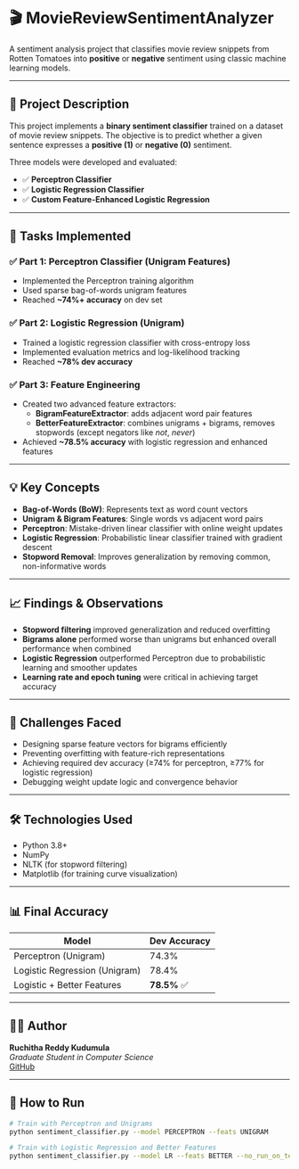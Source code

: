 # 🎬 MovieReviewSentimentAnalyzer

A sentiment analysis project that classifies movie review snippets from Rotten Tomatoes into **positive** or **negative** sentiment using classic machine learning models.

---

## 📌 Project Description

This project implements a **binary sentiment classifier** trained on a dataset of movie review snippets. The objective is to predict whether a given sentence expresses a **positive (1)** or **negative (0)** sentiment. 

Three models were developed and evaluated:
- ✅ **Perceptron Classifier**
- ✅ **Logistic Regression Classifier**
- ✅ **Custom Feature-Enhanced Logistic Regression**

---

## 📂 Tasks Implemented

### ✅ Part 1: Perceptron Classifier (Unigram Features)
- Implemented the Perceptron training algorithm
- Used sparse bag-of-words unigram features
- Reached **~74%+ accuracy** on dev set

### ✅ Part 2: Logistic Regression (Unigram)
- Trained a logistic regression classifier with cross-entropy loss
- Implemented evaluation metrics and log-likelihood tracking
- Reached **~78% dev accuracy**

### ✅ Part 3: Feature Engineering
- Created two advanced feature extractors:
  - **BigramFeatureExtractor**: adds adjacent word pair features
  - **BetterFeatureExtractor**: combines unigrams + bigrams, removes stopwords (except negators like *not*, *never*)
- Achieved **~78.5% accuracy** with logistic regression and enhanced features

---

## 💡 Key Concepts

- **Bag-of-Words (BoW)**: Represents text as word count vectors
- **Unigram & Bigram Features**: Single words vs adjacent word pairs
- **Perceptron**: Mistake-driven linear classifier with online weight updates
- **Logistic Regression**: Probabilistic linear classifier trained with gradient descent
- **Stopword Removal**: Improves generalization by removing common, non-informative words

---

## 📈 Findings & Observations

- **Stopword filtering** improved generalization and reduced overfitting
- **Bigrams alone** performed worse than unigrams but enhanced overall performance when combined
- **Logistic Regression** outperformed Perceptron due to probabilistic learning and smoother updates
- **Learning rate and epoch tuning** were critical in achieving target accuracy

---

## 🚧 Challenges Faced

- Designing sparse feature vectors for bigrams efficiently
- Preventing overfitting with feature-rich representations
- Achieving required dev accuracy (≥74% for perceptron, ≥77% for logistic regression)
- Debugging weight update logic and convergence behavior

---

## 🛠 Technologies Used

- Python 3.8+
- NumPy
- NLTK (for stopword filtering)
- Matplotlib (for training curve visualization)

---

## 📊 Final Accuracy

| Model                     | Dev Accuracy |
|--------------------------|--------------|
| Perceptron (Unigram)     | 74.3%        |
| Logistic Regression (Unigram) | 78.4%    |
| Logistic + Better Features | **78.5%** ✅ |

---

## 👩‍💻 Author

**Ruchitha Reddy Kudumula**  
*Graduate Student in Computer Science*  
[GitHub](https://github.com/ruchitha007)

---

## 📁 How to Run

```bash
# Train with Perceptron and Unigrams
python sentiment_classifier.py --model PERCEPTRON --feats UNIGRAM

# Train with Logistic Regression and Better Features
python sentiment_classifier.py --model LR --feats BETTER --no_run_on_test
